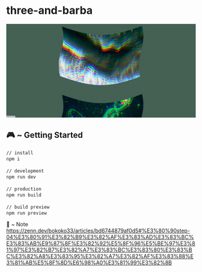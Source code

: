 # three-and-barba

<img src="screenshot.png">

## 🎮 ~ Getting Started

```
// install
npm i

// development
npm run dev

// production
npm run build

// build preview
npm run preview
```

📝 ~ Note
https://zenn.dev/bokoko33/articles/bd6744879af0d5#%E3%80%90step-04%E3%80%91%E3%82%B9%E3%82%AF%E3%83%AD%E3%83%BC%E3%83%AB%E9%87%8F%E3%82%92%E5%8F%96%E5%BE%97%E3%81%97%E3%82%B7%E3%82%A7%E3%83%BC%E3%83%80%E3%83%BC%E3%82%A8%E3%83%95%E3%82%A7%E3%82%AF%E3%83%88%E3%81%AB%E5%8F%8D%E6%98%A0%E3%81%99%E3%82%8B
